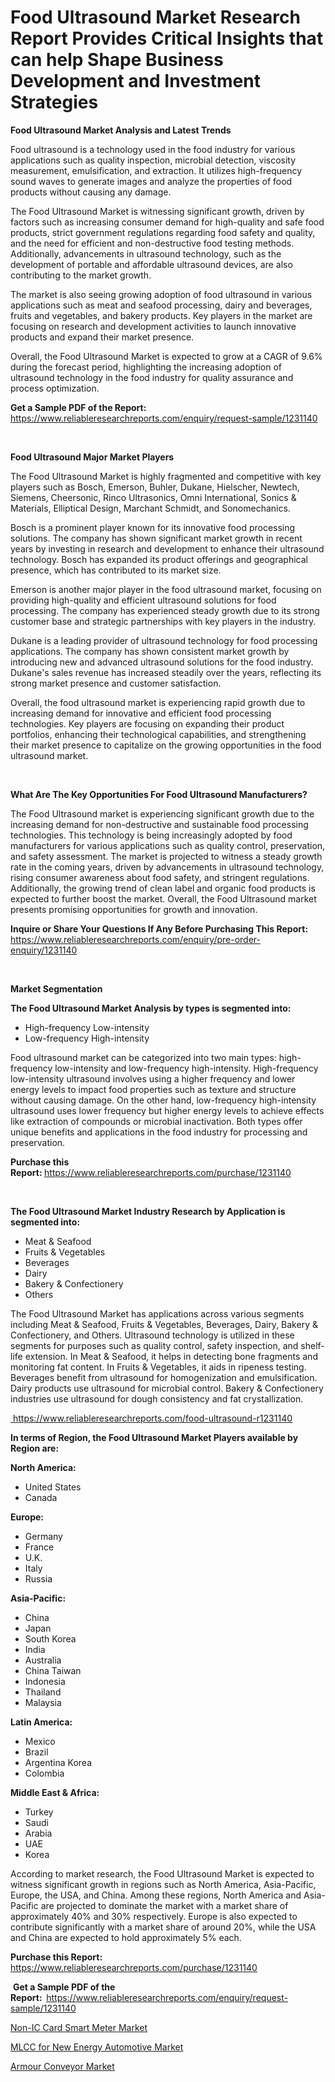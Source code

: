 <p><h1>Food Ultrasound Market Research Report Provides Critical Insights that can help Shape Business Development and Investment Strategies</h1></p><p><strong>Food Ultrasound Market Analysis and Latest Trends</strong></p>
<p><p>Food ultrasound is a technology used in the food industry for various applications such as quality inspection, microbial detection, viscosity measurement, emulsification, and extraction. It utilizes high-frequency sound waves to generate images and analyze the properties of food products without causing any damage.</p><p>The Food Ultrasound Market is witnessing significant growth, driven by factors such as increasing consumer demand for high-quality and safe food products, strict government regulations regarding food safety and quality, and the need for efficient and non-destructive food testing methods. Additionally, advancements in ultrasound technology, such as the development of portable and affordable ultrasound devices, are also contributing to the market growth.</p><p>The market is also seeing growing adoption of food ultrasound in various applications such as meat and seafood processing, dairy and beverages, fruits and vegetables, and bakery products. Key players in the market are focusing on research and development activities to launch innovative products and expand their market presence.</p><p>Overall, the Food Ultrasound Market is expected to grow at a CAGR of 9.6% during the forecast period, highlighting the increasing adoption of ultrasound technology in the food industry for quality assurance and process optimization.</p></p>
<p><strong>Get a Sample PDF of the Report:&nbsp;</strong> <a href="https://www.reliableresearchreports.com/enquiry/request-sample/1231140">https://www.reliableresearchreports.com/enquiry/request-sample/1231140</a></p>
<p>&nbsp;</p>
<p><strong>Food Ultrasound Major Market Players</strong></p>
<p><p>The Food Ultrasound Market is highly fragmented and competitive with key players such as Bosch, Emerson, Buhler, Dukane, Hielscher, Newtech, Siemens, Cheersonic, Rinco Ultrasonics, Omni International, Sonics & Materials, Elliptical Design, Marchant Schmidt, and Sonomechanics.</p><p>Bosch is a prominent player known for its innovative food processing solutions. The company has shown significant market growth in recent years by investing in research and development to enhance their ultrasound technology. Bosch has expanded its product offerings and geographical presence, which has contributed to its market size.</p><p>Emerson is another major player in the food ultrasound market, focusing on providing high-quality and efficient ultrasound solutions for food processing. The company has experienced steady growth due to its strong customer base and strategic partnerships with key players in the industry.</p><p>Dukane is a leading provider of ultrasound technology for food processing applications. The company has shown consistent market growth by introducing new and advanced ultrasound solutions for the food industry. Dukane's sales revenue has increased steadily over the years, reflecting its strong market presence and customer satisfaction.</p><p>Overall, the food ultrasound market is experiencing rapid growth due to increasing demand for innovative and efficient food processing technologies. Key players are focusing on expanding their product portfolios, enhancing their technological capabilities, and strengthening their market presence to capitalize on the growing opportunities in the food ultrasound market.</p></p>
<p>&nbsp;</p>
<p><strong>What Are The Key Opportunities For Food Ultrasound Manufacturers?</strong></p>
<p><p>The Food Ultrasound market is experiencing significant growth due to the increasing demand for non-destructive and sustainable food processing technologies. This technology is being increasingly adopted by food manufacturers for various applications such as quality control, preservation, and safety assessment. The market is projected to witness a steady growth rate in the coming years, driven by advancements in ultrasound technology, rising consumer awareness about food safety, and stringent regulations. Additionally, the growing trend of clean label and organic food products is expected to further boost the market. Overall, the Food Ultrasound market presents promising opportunities for growth and innovation.</p></p>
<p><strong>Inquire or Share Your Questions If Any Before Purchasing This Report:</strong> <a href="https://www.reliableresearchreports.com/enquiry/pre-order-enquiry/1231140">https://www.reliableresearchreports.com/enquiry/pre-order-enquiry/1231140</a></p>
<p>&nbsp;</p>
<p><strong>Market Segmentation</strong></p>
<p><strong>The Food Ultrasound Market Analysis by types is segmented into:</strong></p>
<p><ul><li>High-frequency Low-intensity</li><li>Low-frequency High-intensity</li></ul></p>
<p><p>Food ultrasound market can be categorized into two main types: high-frequency low-intensity and low-frequency high-intensity. High-frequency low-intensity ultrasound involves using a higher frequency and lower energy levels to impact food properties such as texture and structure without causing damage. On the other hand, low-frequency high-intensity ultrasound uses lower frequency but higher energy levels to achieve effects like extraction of compounds or microbial inactivation. Both types offer unique benefits and applications in the food industry for processing and preservation.</p></p>
<p><strong>Purchase this Report:&nbsp;</strong><a href="https://www.reliableresearchreports.com/purchase/1231140">https://www.reliableresearchreports.com/purchase/1231140</a></p>
<p>&nbsp;</p>
<p><strong>The Food Ultrasound Market Industry Research by Application is segmented into:</strong></p>
<p><ul><li>Meat & Seafood</li><li>Fruits & Vegetables</li><li>Beverages</li><li>Dairy</li><li>Bakery & Confectionery</li><li>Others</li></ul></p>
<p><p>The Food Ultrasound Market has applications across various segments including Meat & Seafood, Fruits & Vegetables, Beverages, Dairy, Bakery & Confectionery, and Others. Ultrasound technology is utilized in these segments for purposes such as quality control, safety inspection, and shelf-life extension. In Meat & Seafood, it helps in detecting bone fragments and monitoring fat content. In Fruits & Vegetables, it aids in ripeness testing. Beverages benefit from ultrasound for homogenization and emulsification. Dairy products use ultrasound for microbial control. Bakery & Confectionery industries use ultrasound for dough consistency and fat crystallization.</p></p>
<p><a href="https://www.reliableresearchreports.com/food-ultrasound-r1231140">&nbsp;https://www.reliableresearchreports.com/food-ultrasound-r1231140</a></p>
<p><strong>In terms of Region, the Food Ultrasound Market Players available by Region are:</strong></p>
<p>
    <p> <strong> North America: </strong>
        <ul>
            <li>United States</li>
            <li>Canada</li>
        </ul>
        </p> 
    <p> <strong> Europe: </strong>
        <ul>
            <li>Germany</li>
            <li>France</li>
            <li>U.K.</li>
            <li>Italy</li>
            <li>Russia</li>
        </ul>
        </p> 
    <p> <strong> Asia-Pacific: </strong>
        <ul>
            <li>China</li>
            <li>Japan</li>
            <li>South Korea</li>
            <li>India</li>
            <li>Australia</li>
            <li>China Taiwan</li>
            <li>Indonesia</li>
            <li>Thailand</li>
            <li>Malaysia</li>
        </ul>
        </p> 
    <p> <strong> Latin America: </strong>
        <ul>
            <li>Mexico</li>
            <li>Brazil</li>
            <li>Argentina Korea</li>
            <li>Colombia</li>
        </ul>
        </p> 
    <p> <strong> Middle East & Africa: </strong>
        <ul>
            <li>Turkey</li>
            <li>Saudi</li>
            <li>Arabia</li>
            <li>UAE</li>
            <li>Korea</li>
        </ul>
    </p>
    </p>
<p><p>According to market research, the Food Ultrasound Market is expected to witness significant growth in regions such as North America, Asia-Pacific, Europe, the USA, and China. Among these regions, North America and Asia-Pacific are projected to dominate the market with a market share of approximately 40% and 30% respectively. Europe is also expected to contribute significantly with a market share of around 20%, while the USA and China are expected to hold approximately 5% each.</p></p>
<p><strong>Purchase this Report: </strong><a href="https://www.reliableresearchreports.com/purchase/1231140">https://www.reliableresearchreports.com/purchase/1231140</a></p>
<p>&nbsp;<strong>Get a Sample PDF of the Report:&nbsp;&nbsp;</strong><a href="https://www.reliableresearchreports.com/enquiry/request-sample/1231140">https://www.reliableresearchreports.com/enquiry/request-sample/1231140</a></p>
<p><strong></strong></p>
<p><p><a href="https://github.com/setiawananhar13/Market-Research-Report-List-1/blob/main/non-ic-card-smart-meter-market.md">Non-IC Card Smart Meter Market</a></p><p><a href="https://github.com/sahltyb2/Market-Research-Report-List-1/blob/main/mlcc-for-new-energy-automotive-market.md">MLCC for New Energy Automotive Market</a></p><p><a href="https://view.publitas.com/reportprime-1/global-armour-conveyor-market-opportunities-and-forecast-for-period-from-2024-to-2031/">Armour Conveyor Market</a></p></p>